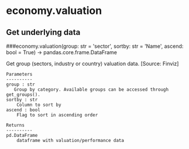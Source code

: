 # economy.valuation

## Get underlying data 
###economy.valuation(group: str = 'sector', sortby: str = 'Name', ascend: bool = True) -> pandas.core.frame.DataFrame

Get group (sectors, industry or country) valuation data. [Source: Finviz]

    Parameters
    ----------
    group : str
       Group by category. Available groups can be accessed through get_groups().
    sortby : str
        Column to sort by
    ascend : bool
        Flag to sort in ascending order

    Returns
    ----------
    pd.DataFrame
        dataframe with valuation/performance data
